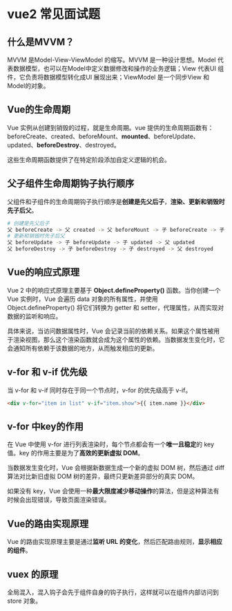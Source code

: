 # vue2 常见面试题

## 什么是MVVM？

MVVM 是Model-View-ViewModel 的缩写。MVVM 是一种设计思想。Model 代表数据模型，也可以在Model中定义数据修改和操作的业务逻辑；View 代表UI 组件，它负责将数据模型转化成UI 展现出来；ViewModel 是一个同步View 和 Model的对象。

## Vue的生命周期

Vue 实例从创建到销毁的过程，就是生命周期。vue 提供的生命周期函数有：beforeCreate、created、beforeMount、**mounted**、beforeUpdate、updated、**beforeDestroy**、destroyed。

这些生命周期函数提供了在特定阶段添加自定义逻辑的机会。

## 父子组件生命周期钩子执行顺序

父组件和子组件的生命周期钩子执行顺序是**创建是先父后子**，**渲染、更新和销毁时先子后父**。

```bash
# 创建是先父后子
父 beforeCreate -> 父 created -> 父 beforeMount -> 子 beforeCreate -> 子 created -> 子 beforeMount -> 子 mounted -> 父 mounted
# 更新和销毁时先子后父
父 beforeUpdate -> 子 beforeUpdate -> 子 updated -> 父 updated
父 beforeDestroy -> 子 beforeDestroy -> 子 destroyed -> 父 destroyed
```

## Vue的响应式原理

Vue 2 中的响应式原理主要基于 **Object.defineProperty()** 函数。当你创建一个 Vue 实例时，Vue 会遍历 data 对象的所有属性，并使用 Object.defineProperty() 将它们转换为 getter 和 setter，代理属性，从而实现对数据的监听和响应。

具体来说，当访问数据属性时，Vue 会记录当前的依赖关系。如果这个属性被用于渲染视图，那么这个渲染函数就会成为这个属性的依赖。当数据发生变化时，它会通知所有依赖于该数据的地方，从而触发相应的更新。

## v-for 和 v-if 优先级

当 v-for 和 v-if 同时存在于同一个节点时，v-for 的优先级高于 v-if。

```html
<div v-for="item in list" v-if="item.show">{{ item.name }}</div>
```

## v-for 中key的作用

在 Vue 中使用 v-for 进行列表渲染时，每个节点都会有一个**唯一且稳定**的 key 值。key 的作用主要是为了**高效的更新虚拟 DOM**。

当数据发生变化时，Vue 会根据新数据生成一个新的虚拟 DOM 树，然后通过 diff 算法对比新旧虚拟 DOM 树的差异，最终只更新差异部分的真实 DOM。

如果没有 key，Vue 会使用一种**最大限度减少移动操作**的算法，但是这种算法有时候会出现错误，导致页面渲染错误。

## Vue的路由实现原理

Vue 的路由实现原理主要是通过**监听 URL 的变化**，然后匹配路由规则，**显示相应的组件**。

## vuex 的原理

全局混入，混入钩子会先于组件自身的钩子执行，这样就可以在组件内部访问到 store 对象。

